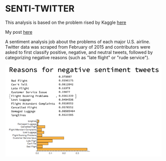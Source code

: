 # SENTI-TWITTER

This analysis is based on the problem rised by Kaggle [here](https://www.kaggle.com/crowdflower/twitter-airline-sentiment)

My post [here](https://sites.google.com/view/complexai/tweets-analysis-on-airlines)

A sentiment analysis job about the problems of each major U.S. airline. Twitter data was scraped from February of 2015 and contributors were asked to first classify positive, negative, and neutral tweets, followed by categorizing negative reasons (such as "late flight" or "rude service").

![](https://github.com/albertoHdzE/SENTI-TWITTER/blob/main/figures/results.png)
